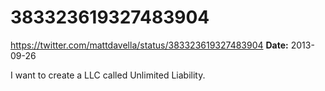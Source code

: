 # 383323619327483904
https://twitter.com/mattdavella/status/383323619327483904
**Date:** 2013-09-26

I want to create a LLC called Unlimited Liability.

